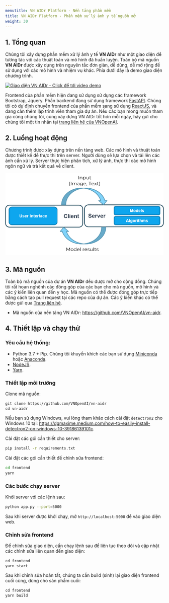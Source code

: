 ```yaml
---
menutitle: VN AIDr Platform - Nền tảng phần mềm
title: VN AIDr Platform - Phần mềm xử lý ảnh y tế nguồn mở
weight: 30
---
```


## 1. Tổng quan

Chúng tôi xây dựng phần mềm xử lý ảnh y tế **VN AIDr** như một giao diện để tương tác với các thuật toán và mô hình đã huấn luyện. Toàn bộ mã nguồn **VN AIDr** được xây dựng trên nguyên tắc đơn giản, dễ dùng, dễ mở rộng để sử dụng với các mô hình và nhiệm vụ khác. Phía dưới đây là demo giao diện chương trình.

[![Giao diện VN AIDr - Click để tới video demo](https://raw.githubusercontent.com/VNOpenAI/vn-aidr/master/screenshots/screen.png)](https://youtu.be/pw62Hxy-BeE)

Frontend của phần mềm hiện đang sử dụng sử dụng các framework Bootstrap, Jquery. Phần backend đang sử dụng framework [FastAPI](https://fastapi.tiangolo.com/). Chúng tôi có dự định chuyển frontend của phần mềm sang sử dụng [ReactJS](https://reactjs.org/), và đang cần thêm lập trình viên tham gia dự án. Nếu các bạn mong muốn tham gia cùng chúng tôi, cùng xây dựng VN AIDr tốt hơn mỗi ngày, hãy gửi cho chúng tôi một tin nhắn tại [trang liên hệ của VNOpenAI](https://vnopenai.org/contact/).

## 2. Luồng hoạt động

Chương trình được xây dựng trên nền tảng web. Các mô hình và thuật toán được thiết kế để thực thi trên server. Người dùng sẽ lựa chọn và tải lên các ảnh cần xử lý. Server thực hiện phân tích, xử lý ảnh, thực thi các mô hình ngôn ngữ và trả kết quả về client. 

![Kiến trúc hệ thống dạng Client - Server của hệ thống](client-server-architecture.png)


## 3. Mã nguồn

Toàn bộ mã nguồn của dự án **VN AIDr** đều được mở cho cộng đồng. Chúng tôi rất hoan nghênh các đóng góp của các bạn cho mã nguồn, mô hình và các ý kiến liên quan đến y học. Mã nguồn có thể được đóng góp trực tiếp bằng cách tạo pull request tại các repo của dự án. Các ý kiến khác có thể được gửi qua [Trang liên hệ](https://vnopenai.org/contact/).

- Mã nguồn của nền tảng VN AIDr: <https://github.com/VNOpenAI/vn-aidr>.

## 4. Thiết lập và chạy thử
### Yêu cầu hệ thống:

- Python 3.7 + Pip. Chúng tôi khuyến khích các bạn sử dụng [Miniconda](https://docs.conda.io/en/latest/miniconda.html) hoặc [Anaconda](https://www.anaconda.com/).
- [NodeJS](https://nodejs.vn/).
- [Yarn](https://yarnpkg.com/).

### Thiết lập môi trường

Clone mã nguồn:

```
git clone https://github.com/VNOpenAI/vn-aidr
cd vn-aidr
```

Nếu bạn sử dụng Windows, vui lòng tham khảo cách cài đặt `detectron2` cho Windows 10 tại: <https://dgmaxime.medium.com/how-to-easily-install-detectron2-on-windows-10-39186139101c>.

Cài đặt các gói cần thiết cho server:

```sh
pip install -r requirements.txt
```

Cài đặt các gói cần thiết để chỉnh sửa frontend:

```sh
cd frontend
yarn
```

### Các bước chạy server

Khởi server với các lệnh sau:

```sh
python app.py --port=5000
```

Sau khi server được khởi chạy, mở `http://localhost:5000` để vào giao diện web.

### Chỉnh sửa frontend

Để chỉnh sửa giao diện, cần chạy lệnh sau để liên tục theo dõi và cập nhật các chỉnh sửa liên quan đến giao diện:

```
cd frontend
yarn start
```

Sau khi chỉnh sửa hoàn tất, chúng ta cần build (sinh) lại giao diện frontend cuối cùng, dùng cho sản phẩm cuối:

```
cd frontend
yarn build
```
